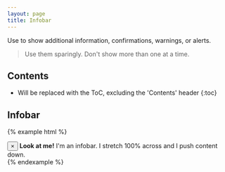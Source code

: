 ```yaml
---
layout: page
title: Infobar
---
```


Use to show additional information, confirmations, warnings, or alerts.

>Use them sparingly. Don't show more than one at a time.

## Contents

* Will be replaced with the ToC, excluding the 'Contents' header
{:toc}

## Infobar

{% example html %}
<div class='infobar'>
  <button type='button' class='close' data-dismiss='alert' aria-hidden='true'>×</button>
  <span class='icon-exclamation-circle'></span><strong>Look at me!</strong> I'm an infobar. I stretch 100% across and I push content down.
</div>
{% endexample %}
